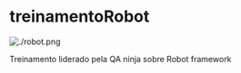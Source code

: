 # treinamentoRobot

![./robot.png](ROBOT) 

Treinamento liderado pela QA ninja sobre Robot framework

